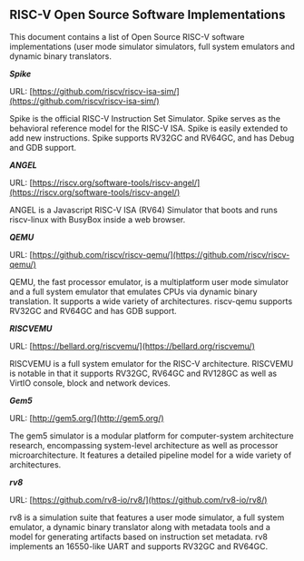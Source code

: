 ## RISC-V Open Source Software Implementations

This document contains a list of Open Source RISC-V software
implementations (user mode simulator simulators, full system
emulators and dynamic binary translators.


__*Spike*__

URL: [https://github.com/riscv/riscv-isa-sim/](https://github.com/riscv/riscv-isa-sim/)

Spike is the official RISC-V Instruction Set Simulator. Spike
serves as the behavioral reference model for the RISC-V ISA.
Spike is easily extended to add new instructions. Spike
supports RV32GC and RV64GC, and has Debug and GDB support.


__*ANGEL*__

URL: [https://riscv.org/software-tools/riscv-angel/](https://riscv.org/software-tools/riscv-angel/)

ANGEL is a Javascript RISC-V ISA (RV64) Simulator that boots
and runs riscv-linux with BusyBox inside a web browser.


__*QEMU*__

URL: [https://github.com/riscv/riscv-qemu/](https://github.com/riscv/riscv-qemu/)

QEMU, the fast processor emulator, is a multiplatform user mode
simulator and a full system emulator that emulates CPUs via dynamic
binary translation. It supports a wide variety of architectures.
riscv-qemu supports RV32GC and RV64GC and has GDB support.


__*RISCVEMU*__

URL: [https://bellard.org/riscvemu/](https://bellard.org/riscvemu/)

RISCVEMU is a full system emulator for the RISC-V architecture.
RISCVEMU is notable in that it supports RV32GC, RV64GC and RV128GC
as well as VirtIO console, block and network devices.


__*Gem5*__

URL: [http://gem5.org/](http://gem5.org/)

The gem5 simulator is a modular platform for computer-system
architecture research, encompassing system-level architecture
as well as processor microarchitecture. It features a detailed
pipeline model for a wide variety of architectures.


__*rv8*__

URL: [https://github.com/rv8-io/rv8/](https://github.com/rv8-io/rv8/)

rv8 is a simulation suite that features a user mode simulator,
a full system emulator, a dynamic binary translator along with
metadata tools and a model for generating artifacts based on
instruction set metadata. rv8 implements an 16550-like UART
and supports RV32GC and RV64GC.
